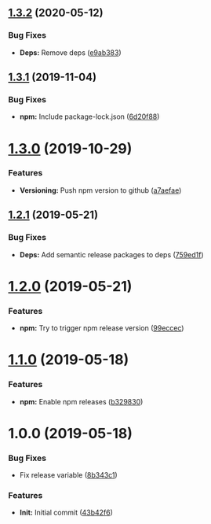 ## [1.3.2](https://github.com/cblanc/semantic-release/compare/1.3.1...1.3.2) (2020-05-12)


### Bug Fixes

* **Deps:** Remove deps ([e9ab383](https://github.com/cblanc/semantic-release/commit/e9ab383))

## [1.3.1](https://github.com/cblanc/semantic-release/compare/1.3.0...1.3.1) (2019-11-04)


### Bug Fixes

* **npm:** Include package-lock.json ([6d20f88](https://github.com/cblanc/semantic-release/commit/6d20f882603285aa6410ac74f852044bbcd6bf63))

# [1.3.0](https://github.com/cblanc/semantic-release/compare/1.2.1...1.3.0) (2019-10-29)


### Features

* **Versioning:** Push npm version to github ([a7aefae](https://github.com/cblanc/semantic-release/commit/a7aefaebb7ab527bed21c15bf5f1960dea26742f))

## [1.2.1](https://github.com/cblanc/semantic-release/compare/1.2.0...1.2.1) (2019-05-21)


### Bug Fixes

* **Deps:** Add semantic release packages to deps ([759ed1f](https://github.com/cblanc/semantic-release/commit/759ed1f))

# [1.2.0](https://github.com/cblanc/semantic-release/compare/1.1.0...1.2.0) (2019-05-21)


### Features

* **npm:** Try to trigger npm release version ([99eccec](https://github.com/cblanc/semantic-release/commit/99eccec))

# [1.1.0](https://github.com/cblanc/semantic-release/compare/1.0.0...1.1.0) (2019-05-18)


### Features

* **npm:** Enable npm releases ([b329830](https://github.com/cblanc/semantic-release/commit/b329830))

# 1.0.0 (2019-05-18)


### Bug Fixes

* Fix release variable ([8b343c1](https://github.com/cblanc/semantic-release/commit/8b343c1))


### Features

* **Init:** Initial commit ([43b42f6](https://github.com/cblanc/semantic-release/commit/43b42f6))
